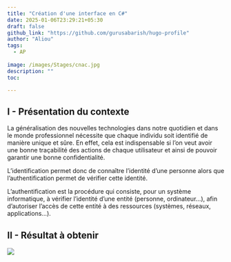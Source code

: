```yaml
---
title: "Création d'une interface en C#"
date: 2025-01-06T23:29:21+05:30
draft: false
github_link: "https://github.com/gurusabarish/hugo-profile"
author: "Aliou"
tags:
  - AP
  
image: /images/Stages/cnac.jpg
description: ""
toc:

---
```


## I - Présentation du contexte

La généralisation des nouvelles technologies dans notre quotidien et dans le monde professionnel nécessite que chaque individu soit identifié de manière unique et sûre. En effet, cela est indispensable si l’on veut avoir une bonne traçabilité des actions de chaque utilisateur et ainsi de pouvoir garantir une bonne confidentialité.

L’identification permet donc de connaître l’identité d’une personne alors que l’authentification permet de vérifier cette identité.

L’authentification est la procédure qui consiste, pour un système informatique, à vérifier l’identité d’une entité (personne, ordinateur…), afin d’autoriser l’accès de cette entité à des ressources (systèmes, réseaux, applications…).
## II - Résultat à obtenir
![](/images/resces.png)
